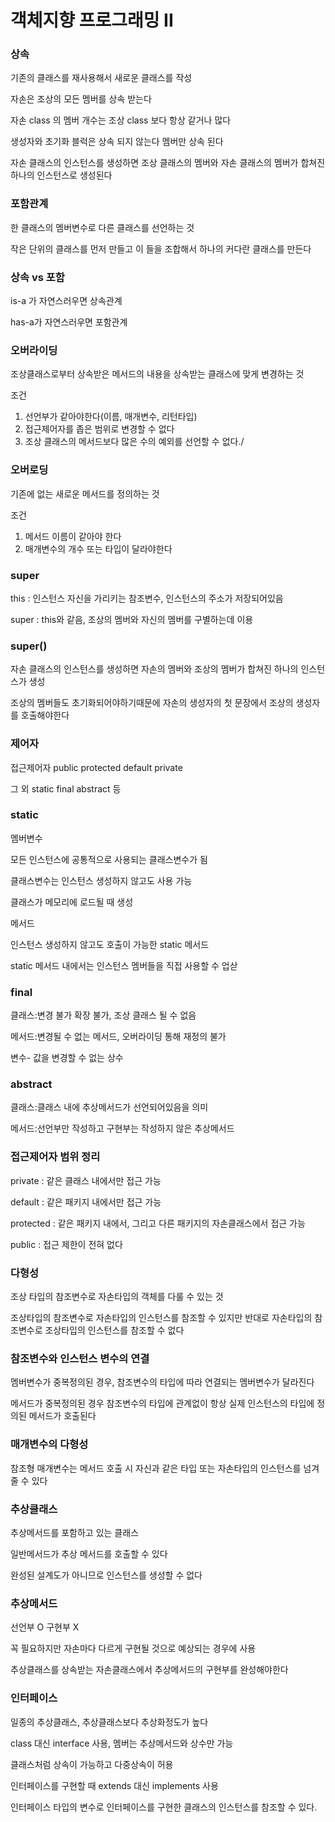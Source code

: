 # 객체지향 프로그래밍 II

### 상속

기존의 클래스를 재사용해서 새로운 클래스를 작성

자손은 조상의 모든 멤버를 상속 받는다

자손 class 의 멤버 개수는 조상 class 보다 항상 같거나 많다

생성자와 초기화 블럭은 상속 되지 않는다 멤버만 상속 된다

자손 클래스의 인스턴스를 생성하면 조상 클래스의 멤버와 자손 클래스의 멤버가 합쳐진 하나의 인스턴스로 생성된다

### 포함관계

한 클래스의 멤버변수로 다른 클래스를 선언하는 것

작은 단위의 클래스를 먼저 만들고 이 들을 조합해서 하나의 커다란 클래스를 만든다

### 상속 vs 포함

is-a 가 자연스러우면 상속관계

has-a가 자연스러우면 포함관계

### 오버라이딩

조상클래스로부터 상속받은 메서드의 내용을 상속받는 클래스에 맞게 변경하는 것

조건

1. 선언부가 같아야한다(이름, 매개변수, 리턴타입)
2. 접근제어자를 좁은 범위로 변경할 수 없다
3. 조상 클래스의 메서드보다 많은 수의 예외를 선언할 수 없다./

### 오버로딩

기존에 없는 새로운 메서드를 정의하는 것

조건

1. 메서드 이름이 같아야 한다
2. 매개변수의 개수 또는 타입이 달라야한다

### super

this : 인스턴스 자신을 가리키는 참조변수, 인스턴스의 주소가 저장되어있음

super : this와 같음, 조상의 멤버와 자신의 멤버를 구별하는데 이용

### super()

자손 클래스의 인스턴스를 생성하면 자손의 멤버와 조상의 멤버가 합쳐진 하나의 인스턴스가 생성

조상의 멤버들도 초기화되어야하기때문에 자손의 생성자의 첫 문장에서 조상의 생성자를 호출해야한다

### 제어자

접근제어자 public protected default private

그 외 static final abstract 등

### static

멤버변수

모든 인스턴스에 공통적으로 사용되는 클래스변수가 됨

클래스변수는 인스턴스 생성하지 않고도 사용 가능

클래스가 메모리에 로드될 때 생성

메서드

인스턴스 생성하지 않고도 호출이 가능한 static 메서드

static 메서드 내에서는 인스턴스 멤버들을 직접 사용할 수 업삳

### final

클래스:변경 불가 확장 불가, 조상 클래스 될 수 없음

메서드:변경될 수 없는 메서드, 오버라이딩 통해 재정의 불가

변수- 값을 변경할 수 없는 상수

### abstract

클래스:클래스 내에 추상메서드가 선언되어있음을 의미

메서드:선언부만 작성하고 구현부는 작성하지 않은 추상메서드

### 접근제어자 범위 정리

private : 같은 클래스 내에서만 접근 가능

default : 같은 패키지 내에서만 접근 가능

protected : 같은 패키지 내에서, 그리고 다른 패키지의 자손클래스에서 접근 가능

public : 접근 제한이 전혀 없다

### 다형성

조상 타입의 참조변수로 자손타입의 객체를 다룰 수 있는 것

조상타입의 참조변수로 자손타입의 인스턴스를 참조할 수 있지만 반대로 자손타입의 참조변수로 조상타입의 인스턴스를 참조할 수 없다

### 참조변수와 인스턴스 변수의 연결

멤버변수가 중복정의된 경우, 참조변수의 타입에 따라 연결되는 멤버변수가 달라진다

메서드가 중복정의된 경우 참조변수의 타입에 관계없이 항상 실제 인스턴스의 타입에 정의된 메서드가 호출된다

### 매개변수의 다형성

참조형 매개변수는 메서드 호출 시 자신과 같은 타입 또는 자손타입의 인스턴스를 넘겨줄 수 있다

### 추상클래스

추상메서드를 포함하고 있는 클래스

일반메서드가 추상 메서드를 호출할 수 있다

완성된 설계도가 아니므로 인스턴스를 생성할 수 없다

### 추상메서드

선언부 O 구현부 X

꼭 필요하지만 자손마다 다르게 구현될 것으로 예상되는 경우에 사용

추상클래스를 상속받는 자손클래스에서 추상메서드의 구현부를 완성해야한다

### 인터페이스

일종의 추상클래스, 추상클래스보다 추상화정도가 높다

class 대신 interface 사용, 멤버는 추상메서드와 상수만 가능

클래스처럼 상속이 가능하고 다중상속이 허용

인터페이스를 구현할 때 extends 대신 implements 사용

인터페이스 타입의 변수로 인터페이스를 구현한 클래스의 인스턴스를 참조할 수 있다.